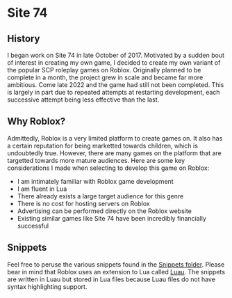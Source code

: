 # Site 74

## History
I began work on Site 74 in late October of 2017. Motivated by a sudden bout of interest in creating my own game, I decided to create my own variant of the popular SCP roleplay games on Roblox. Originally planned to be complete in a month, the project grew in scale and became far more ambitious.
Come late 2022 and the game had still not been completed. This is largely in part due to repeated attempts at restarting development, each successive attempt being less effective than the last.

## Why Roblox?
Admittedly, Roblox is a very limited platform to create games on. It also has a certain reputation for being marketted towards children, which is undoubtedly true. However, there are many games on the platform that are targetted towards more mature audiences.
Here are some key considerations I made when selecting to develop this game on Roblox:
- I am intimately familiar with Roblox game development
- I am fluent in Lua
- There already exists a large target audience for this genre
- There is no cost for hosting servers on Roblox
- Advertising can be performed directly on the Roblox website
- Existing similar games like Site 74 have been incredibly financially successful

## Snippets
Feel free to peruse the various snippets found in the [Snippets folder](https://github.com/StevieGoodman/site_74/tree/release/snippets).
Please bear in mind that Roblox uses an extension to Lua called [Luau](https://luau-lang.org). The snippets are written in Luau but stored in Lua files because Luau files do not have syntax highlighting support.
